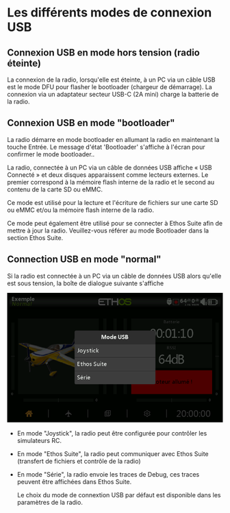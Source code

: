 # Les différents modes de connexion USB

## Connexion USB en mode hors tension (radio éteinte)

La connexion de la radio, lorsqu'elle est éteinte, à un PC via un câble USB est le mode DFU pour flasher le bootloader (chargeur de démarrage).
La connexion via un adaptateur secteur USB-C (2A mini) charge la batterie de la radio. 

## Connexion USB en mode "bootloader"

La radio démarre en mode bootloader en allumant la radio en maintenant la touche Entrée. Le message d'état 'Bootloader' s'affiche à l'écran pour confirmer le mode bootloader..

La radio, connectée à un PC via un câble de données USB affiche « USB Connecté » et deux disques apparaissent comme lecteurs externes. Le premier correspond à la mémoire flash interne de la radio et le second au contenu de la carte SD ou eMMC.

Ce mode est utilisé pour la lecture et l'écriture de fichiers sur une carte SD ou eMMC et/ou la mémoire flash interne de la radio.

Ce mode peut également être utilisé pour se connecter à Ethos Suite afin de mettre à jour la radio. Veuillez-vous référer au mode Bootloader dans la section Ethos Suite.

## Connection USB en mode "normal"

Si la radio est connectée à un PC via un câble de données USB alors qu'elle est sous tension, la boîte de dialogue suivante s'affiche

![Options de connection USB](assets/usbmenu.png)

* En mode "Joystick", la radio peut être configurée pour contrôler les simulateurs RC.
* En mode "Ethos Suite", la radio peut communiquer avec Ethos Suite (transfert de fichiers et contrôle de la radio)
* En mode "Série", la radio envoie les traces de Debug, ces traces peuvent être affichées dans Ethos Suite.

  Le choix du mode de connextion USB par défaut est disponible dans les paramètres de la radio.
